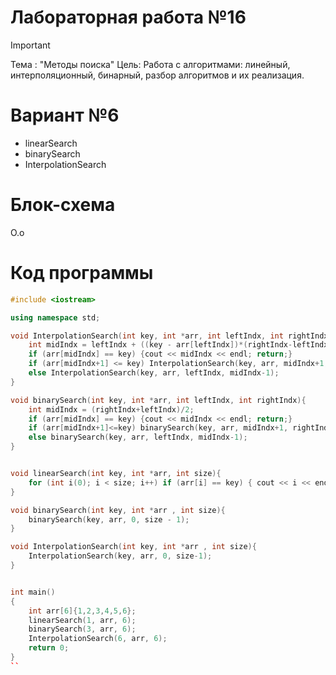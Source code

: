 
# Лабораторная работа №16
>[!IMPORTANT]
>Тема : "Методы поиcка"
>Цель: Работа с алгоритмами: линейный, интерполяционный, бинарный, разбор алгоритмов и их реализация.

# Вариант №6
- linearSearch
- binarySearch
- InterpolationSearch

# Блок-схема
О.о

# Код программы

```cpp
#include <iostream>

using namespace std;

void InterpolationSearch(int key, int *arr, int leftIndx, int rightIndx){
    int midIndx = leftIndx + ((key - arr[leftIndx])*(rightIndx-leftIndx))/(arr[rightIndx] - arr[leftIndx]);
    if (arr[midIndx] == key) {cout << midIndx << endl; return;}
    if (arr[midIndx+1] <= key) InterpolationSearch(key, arr, midIndx+1, rightIndx);
    else InterpolationSearch(key, arr, leftIndx, midIndx-1);
}

void binarySearch(int key, int *arr, int leftIndx, int rightIndx){
    int midIndx = (rightIndx+leftIndx)/2;
    if (arr[midIndx] == key) {cout << midIndx << endl; return;}
    if (arr[midIndx+1]<=key) binarySearch(key, arr, midIndx+1, rightIndx);
    else binarySearch(key, arr, leftIndx, midIndx-1);
}


void linearSearch(int key, int *arr, int size){
    for (int i(0); i < size; i++) if (arr[i] == key) { cout << i << endl; break;}
}

void binarySearch(int key, int *arr , int size){
    binarySearch(key, arr, 0, size - 1);
}

void InterpolationSearch(int key, int *arr , int size){
    InterpolationSearch(key, arr, 0, size-1);
}


int main()
{
    int arr[6]{1,2,3,4,5,6};
    linearSearch(1, arr, 6);
    binarySearch(3, arr, 6);
    InterpolationSearch(6, arr, 6);
    return 0;
}
``
